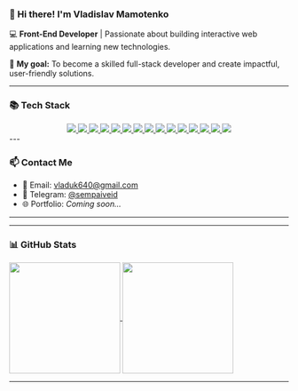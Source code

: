 ### 👋 Hi there! I'm Vladislav Mamotenko

💻 **Front-End Developer** | Passionate about building interactive web applications and learning new technologies.

🚀 **My goal:** To become a skilled full-stack developer and create impactful, user-friendly solutions.

---

### 📚 **Tech Stack**

<div align="center">
  <a href="https://github.com/sempaiveid">
    <img src="https://img.shields.io/badge/HTML-FF5733?style=flat&logo=html5&logoColor=white" />
  </a>
  <a href="https://github.com/sempaiveid">
    <img src="https://img.shields.io/badge/CSS-3399FF?style=flat&logo=css3&logoColor=white" />
  </a>
  <a href="https://github.com/sempaiveid">
    <img src="https://img.shields.io/badge/JavaScript-F7DF1E?style=flat&logo=javascript&logoColor=black" />
  </a>
  <a href="https://github.com/sempaiveid">
    <img src="https://img.shields.io/badge/TypeScript-3178C6?style=flat&logo=typescript&logoColor=white" />
  </a>
  <a href="https://github.com/sempaiveid">
    <img src="https://img.shields.io/badge/Electron-47848F?style=flat&logo=electron&logoColor=white" />
  </a>
  <a href="https://github.com/sempaiveid">
    <img src="https://img.shields.io/badge/MongoDB-47A248?style=flat&logo=mongodb&logoColor=white" />
  </a>
  <a href="https://github.com/sempaiveid">
    <img src="https://img.shields.io/badge/Node.js-339933?style=flat&logo=node.js&logoColor=white" />
  </a>
  <a href="https://github.com/sempaiveid">
    <img src="https://img.shields.io/badge/SCSS-CC6699?style=flat&logo=sass&logoColor=white" />
  </a>
  <a href="https://github.com/sempaiveid">
    <img src="https://img.shields.io/badge/SASS-CC6699?style=flat&logo=sass&logoColor=white" />
  </a>
  <a href="https://github.com/sempaiveid">
    <img src="https://img.shields.io/badge/REST_API-25D366?style=flat&logo=rest&logoColor=white" />
  </a>
  <a href="https://github.com/sempaiveid">
    <img src="https://img.shields.io/badge/Angular-DD0031?style=flat&logo=angular&logoColor=white" />
  </a>
  <a href="https://github.com/sempaiveid">
    <img src="https://img.shields.io/badge/Jest-C21325?style=flat&logo=jest&logoColor=white" />
  </a>
  <a href="https://github.com/sempaiveid">
    <img src="https://img.shields.io/badge/jQuery-0769AD?style=flat&logo=jquery&logoColor=white" />
  </a>
  <a href="https://github.com/sempaiveid">
    <img src="https://img.shields.io/badge/JSDoc-2C6B8E?style=flat&logo=jsdoc&logoColor=white" />
  </a>
  <a href="https://github.com/sempaiveid">
    <img src="https://img.shields.io/badge/Prettier-F7B93E?style=flat&logo=prettier&logoColor=white" />
  </a>
</div>
---

### 📫 Contact Me

- 📧 Email: [vladuk640@gmail.com](mailto:vladuk640@gmail.com)  
- 💬 Telegram: [@sempaiveid](https://t.me/sempaiveid)  
- 🌐 Portfolio: *Coming soon...*

---

---

### 📊 GitHub Stats

<a href="https://github.com/sempaiveid">
  <img height="200" align="center" src="https://github-readme-stats.vercel.app/api?username=sempaiveid&show_icons=true&bg_color=00000000&hide=stars&rank_icon=github&custom_title=GitHub%20Stats" />
</a>
<a href="https://github.com/sempaiveid">
  <img height="200" align="center" src="https://github-readme-stats.vercel.app/api/top-langs/?username=sempaiveid&layout=compact&langs_count=8&card_width=320&bg_color=00000000" />
</a>

---



